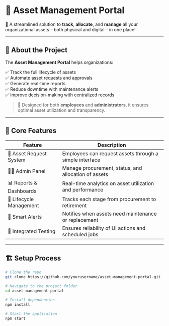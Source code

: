 # 💼 Asset Management Portal

🔧 A streamlined solution to **track**, **allocate**, and **manage** all your organizational assets – both physical and digital – in one place!

---

## 📘 About the Project

The **Asset Management Portal** helps organizations:

✅ Track the full lifecycle of assets  
✅ Automate asset requests and approvals  
✅ Generate real-time reports  
✅ Reduce downtime with maintenance alerts  
✅ Improve decision-making with centralized records

> 🧠 Designed for both **employees** and **administrators**, it ensures optimal asset utilization and transparency.

---

## 🎯 Core Features

| Feature                          | Description                                                  |
|----------------------------------|--------------------------------------------------------------|
| 🧾 Asset Request System          | Employees can request assets through a simple interface     |
| 🧑‍💼 Admin Panel                 | Manage procurement, status, and allocation of assets        |
| 📊 Reports & Dashboards          | Real-time analytics on asset utilization and performance     |
| 🔄 Lifecycle Management          | Tracks each stage from procurement to retirement             |
| 🔔 Smart Alerts                  | Notifies when assets need maintenance or replacement         |
| 🧪 Integrated Testing            | Ensures reliability of UI actions and scheduled jobs         |

---

## 🏗️ Setup Process

```bash
# Clone the repo
git clone https://github.com/yourusername/asset-management-portal.git

# Navigate to the project folder
cd asset-management-portal

# Install dependencies
npm install

# Start the application
npm start
